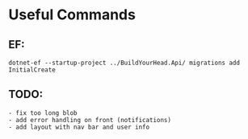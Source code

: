 # Useful Commands

## EF:
    dotnet-ef --startup-project ../BuildYourHead.Api/ migrations add InitialCreate

## TODO:
    - fix too long blob
    - add error handling on front (notifications)
    - add layout with nav bar and user info